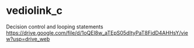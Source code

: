 # vediolink_c
Decision control and looping statements
https://drive.google.com/file/d/1oQEl8w_aTEpS05dItyPaT8FidD4AHHsY/view?usp=drive_web
